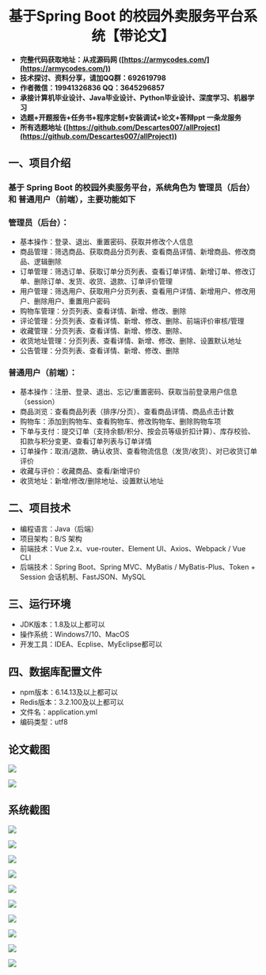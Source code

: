 <h1 align="center">基于Spring Boot 的校园外卖服务平台系统【带论文】</h1></p>

- <b>完整代码获取地址：从戎源码网 ([https://armycodes.com/](https://armycodes.com/))</b>
- <b>技术探讨、资料分享，请加QQ群：692619798</b>
- <b>作者微信：19941326836  QQ：3645296857</b>
- <b>承接计算机毕业设计、Java毕业设计、Python毕业设计、深度学习、机器学习</b>
- <b>选题+开题报告+任务书+程序定制+安装调试+论文+答辩ppt 一条龙服务</b>
- <b>所有选题地址 ([https://github.com/Descartes007/allProject](https://github.com/Descartes007/allProject)) </b>

## 一、项目介绍

### 基于 Spring Boot 的校园外卖服务平台，系统角色为 管理员（后台）和 普通用户（前端），主要功能如下
### 管理员（后台）：
- 基本操作：登录、退出、重置密码、获取并修改个人信息
- 商品管理：筛选商品、获取商品分页列表、查看商品详情、新增商品、修改商品、逻辑删除
- 订单管理：筛选订单、获取订单分页列表、查看订单详情、新增订单、修改订单、删除订单、发货、收货、退款、订单评价管理
- 用户管理：筛选用户、获取用户分页列表、查看用户详情、新增用户、修改用户、删除用户、重置用户密码
- 购物车管理：分页列表、查看详情、新增、修改、删除
- 评论管理：分页列表、查看详情、新增、修改、删除、前端评价审核/管理
- 收藏管理：分页列表、查看详情、新增、修改、删除、
- 收货地址管理：分页列表、查看详情、新增、修改、删除、设置默认地址
- 公告管理：分页列表、查看详情、新增、修改、删除
### 普通用户（前端）：
- 基本操作：注册、登录、退出、忘记/重置密码、获取当前登录用户信息（session）
- 商品浏览：查看商品列表（排序/分页）、查看商品详情、商品点击计数
- 购物车：添加到购物车、查看购物车、修改购物车、删除购物车项
- 下单与支付：提交订单（支持余额/积分、按会员等级折扣计算）、库存校验、扣款与积分变更、查看订单列表与订单详情
- 订单操作：取消/退款、确认收货、查看物流信息（发货/收货）、对已收货订单评价
- 收藏与评价：收藏商品、查看/新增评价
- 收货地址：新增/修改/删除地址、设置默认地址

## 二、项目技术

- 编程语言：Java（后端）
- 项目架构：B/S 架构
- 前端技术：Vue 2.x、vue-router、Element UI、Axios、Webpack / Vue CLI
- 后端技术：Spring Boot、Spring MVC、MyBatis / MyBatis-Plus、Token + Session 会话机制、FastJSON、MySQL


## 三、运行环境

- JDK版本：1.8及以上都可以
- 操作系统：Windows7/10、MacOS
- 开发工具：IDEA、Ecplise、MyEclipse都可以

## 四、数据库配置文件

- npm版本：6.14.13及以上都可以
- Redis版本：3.2.100及以上都可以
- 文件名：application.yml
- 编码类型：utf8

## 论文截图

![](screenshot/1.png)

![](screenshot/2.png)

## 系统截图

![](screenshot/3.png)

![](screenshot/4.png)

![](screenshot/5.png)

![](screenshot/6.png)

![](screenshot/7.png)

![](screenshot/8.png)

![](screenshot/9.png)

![](screenshot/10.png)

![](screenshot/11.png)

![](screenshot/12.png)
